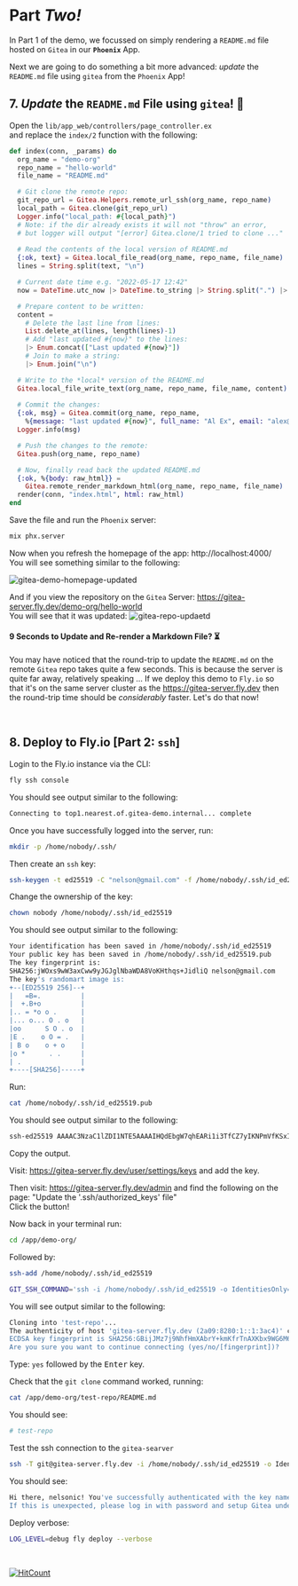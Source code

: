 # Part _Two!_

In Part 1 of the demo, 
we focussed on simply rendering
a `README.md` file hosted on `Gitea` 
in our **`Phoenix`** App.

Next we are going to do 
something a bit more advanced: 
_update_ the `README.md` file 
using `gitea` 
from the `Phoenix` App!


## 7. _Update_ the `README.md` File using `gitea`! 📝



Open the `lib/app_web/controllers/page_controller.ex` <br />
and replace the `index/2` function with the following:

```elixir
def index(conn, _params) do
  org_name = "demo-org"
  repo_name = "hello-world"
  file_name = "README.md"

  # Git clone the remote repo:
  git_repo_url = Gitea.Helpers.remote_url_ssh(org_name, repo_name)
  local_path = Gitea.clone(git_repo_url)
  Logger.info("local_path: #{local_path}")
  # Note: if the dir already exists it will not "throw" an error,
  # but logger will output "[error] Gitea.clone/1 tried to clone ..."
  
  # Read the contents of the local version of README.md
  {:ok, text} = Gitea.local_file_read(org_name, repo_name, file_name)
  lines = String.split(text, "\n")

  # Current date time e.g. "2022-05-17 12:42"
  now = DateTime.utc_now |> DateTime.to_string |> String.split(".") |> List.first

  # Prepare content to be written:
  content = 
    # Delete the last line from lines:
    List.delete_at(lines, length(lines)-1) 
    # Add "last updated #{now}" to the lines:
    |> Enum.concat(["Last updated #{now}"])
    # Join to make a string:
    |> Enum.join("\n")

  # Write to the *local* version of the README.md
  Gitea.local_file_write_text(org_name, repo_name, file_name, content)
  
  # Commit the changes:
  {:ok, msg} = Gitea.commit(org_name, repo_name, 
    %{message: "last updated #{now}", full_name: "Al Ex", email: "alex@dwyl.co"})
  Logger.info(msg)

  # Push the changes to the remote:
  Gitea.push(org_name, repo_name)

  # Now, finally read back the updated README.md
  {:ok, %{body: raw_html}} = 
    Gitea.remote_render_markdown_html(org_name, repo_name, file_name)
  render(conn, "index.html", html: raw_html)
end
```

Save the file and run the `Phoenix` server:
```sh
mix phx.server
```


Now when you refresh the homepage of the app: 
http://localhost:4000/ <br />
You will see something similar to the following:

![gitea-demo-homepage-updated](https://user-images.githubusercontent.com/194400/169069757-754dc222-fc0d-47a7-83dd-0889bfbe7b8d.png)

And if you view the repository on the `Gitea` Server:
https://gitea-server.fly.dev/demo-org/hello-world <br />
You will see that it was updated:
![gitea-repo-updaetd](https://user-images.githubusercontent.com/194400/169069920-37014556-2291-482a-bde3-3119bccd3db3.png)

#### 9 Seconds to Update and Re-render a Markdown File? ⏳

You may have noticed that the round-trip 
to update the `README.md` on the remote `Gitea` repo
takes quite a few seconds. 
This is because the server is quite far away, 
relatively speaking ...
If we deploy this demo to `Fly.io`
so that it's on the same server cluster 
as the https://gitea-server.fly.dev
then the round-trip time should be _considerably_ faster.
Let's do that now!

<br />

## 8. Deploy to Fly.io [Part 2: `ssh`]

Login to the Fly.io instance via the CLI:

```sh
fly ssh console
```
You should see output similar to the following:
```sh
Connecting to top1.nearest.of.gitea-demo.internal... complete
```

Once you have successfully logged into the server,
run:

```sh
mkdir -p /home/nobody/.ssh/
```

Then create an `ssh` key:

```sh
ssh-keygen -t ed25519 -C "nelson@gmail.com" -f /home/nobody/.ssh/id_ed25519 -q -N ""
```

Change the ownership of the key:
```sh
chown nobody /home/nobody/.ssh/id_ed25519
```

<!--
Accept all the defaults and don't bother with a passphrase
as you would need to put the passphrase on the server to be able to use it,
which totally defeats the objective. 
Like putting a post-it of your password on your laptop. 

Next:
```sh
mkdir /app/demo-org
git clone git@gitea-server.fly.dev:demo-org/hello-world.git
```

When asked to confirm the identity of the server,
type: `yes` followed by the <kbd>Enter</kbd> key.


On our instance the `ssh` key was created as the `root` user ...

```
/home/nobody/.ssh/id_ed25519
```
-->
You should see output similar to the following:

```sh
Your identification has been saved in /home/nobody/.ssh/id_ed25519
Your public key has been saved in /home/nobody/.ssh/id_ed25519.pub
The key fingerprint is:
SHA256:jWOxs9wW3axCww9yJGJglNbaWDA8VoKHthqs+JidliQ nelson@gmail.com
The key's randomart image is:
+--[ED25519 256]--+
|   =B=.          |
|  +.B+o          |
|.. = *o o .      |
|... o... O . o   |
|oo      S O . o  |
|E .    o O = .   |
| B o    o + o    |
|o *      . .     |
| .               |
+----[SHA256]-----+
```

Run:

```sh
cat /home/nobody/.ssh/id_ed25519.pub
```

You should see output similar to the following:

```sh
ssh-ed25519 AAAAC3NzaC1lZDI1NTE5AAAAIHQdEbgW7qhEARi1i3TfCZ7yIKNPmVfKSxIwC77bm1QV nelson@gmail.com
```

Copy the output.

Visit: https://gitea-server.fly.dev/user/settings/keys
and add the key.


Then visit: https://gitea-server.fly.dev/admin 
and find the following on the page: 
"Update the '.ssh/authorized_keys' file" <br />
Click the button!

Now back in your terminal run:

```sh
cd /app/demo-org/
```

Followed by:

```sh
ssh-add /home/nobody/.ssh/id_ed25519 
```

```sh
GIT_SSH_COMMAND='ssh -i /home/nobody/.ssh/id_ed25519 -o IdentitiesOnly=yes' git clone git@gitea-server.fly.dev:demo-org/test-repo.git
```

You will see output similar to the following:

```sh
Cloning into 'test-repo'...
The authenticity of host 'gitea-server.fly.dev (2a09:8280:1::1:3ac4)' can't be established.
ECDSA key fingerprint is SHA256:GBijJMz7j9NhfHmXAbrY+kmKfrTnAXKbx9WG6M65hf0.
Are you sure you want to continue connecting (yes/no/[fingerprint])?
```
Type: `yes` followed by the <kbd>Enter</kbd> key.

Check that the `git clone` command worked, 
running:

```sh
cat /app/demo-org/test-repo/README.md
```

You should see:

```sh
# test-repo
```

Test the ssh connection to the `gitea-searver`

```sh
ssh -T git@gitea-server.fly.dev -i /home/nobody/.ssh/id_ed25519 -o IdentitiesOnly=yes
```

<!--
If you see:
```sh
git@gitea-server.fly.dev: Permission denied (publickey).
```
Don't Panic!

try:
```sh
GIT_SSH_COMMAND='ssh -i /home/nobody/.ssh/id_ed25519 -o IdentitiesOnly=yes' git push 
```
-->

You should see:
```sh
Hi there, nelsonic! You've successfully authenticated with the key named MBP 2022, but Gitea does not provide shell access.
If this is unexpected, please log in with password and setup Gitea under another user.
```

Deploy verbose:
```sh
LOG_LEVEL=debug fly deploy --verbose
```

<br />

[![HitCount](http://hits.dwyl.com/dwyl/gitea-demo-part2.svg)](http://hits.dwyl.com/dwyl/gitea-demo)
